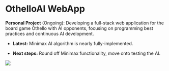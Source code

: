 # OthelloAI WebApp

**Personal Project** (Ongoing): Developing a full-stack web application for the board game Othello with AI opponents, focusing on programming best practices and continuous AI development.

- **Latest:** Minimax AI algorithm is nearly fully-implemented.

- **Next steps:** Round off Minimax functionality, move onto testing the AI.

<img src="https://s6.gifyu.com/images/S4YYA.gif" class="centerImage">

